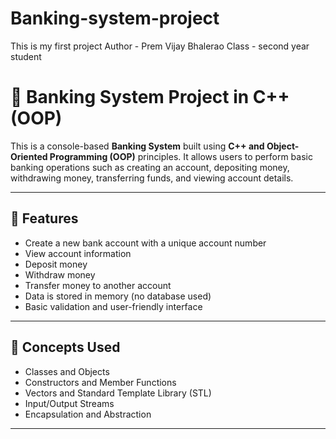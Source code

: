 # Banking-system-project
This is my first project 
Author - Prem Vijay Bhalerao
Class - second year student

# 🏦 Banking System Project in C++ (OOP)

This is a console-based **Banking System** built using **C++ and Object-Oriented Programming (OOP)** principles. It allows users to perform basic banking operations such as creating an account, depositing money, withdrawing money, transferring funds, and viewing account details.

---

## 🚀 Features

- Create a new bank account with a unique account number
- View account information
- Deposit money
- Withdraw money
- Transfer money to another account
- Data is stored in memory (no database used)
- Basic validation and user-friendly interface

---
## 🧠 Concepts Used

- Classes and Objects
- Constructors and Member Functions
- Vectors and Standard Template Library (STL)
- Input/Output Streams
- Encapsulation and Abstraction

---
